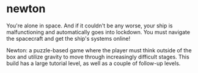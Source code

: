 # newton
You're alone in space. And if it couldn't be any worse, your ship is malfunctioning and automatically goes into lockdown. You must navigate the spacecraft and get the ship's systems online! 

Newton: a puzzle-based game where the player must think outside of the box and utilize gravity to move through increasingly difficult stages. This build has a large tutorial level, as well as a couple of follow-up levels. 
